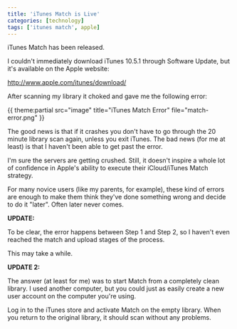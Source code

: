 ```yaml
---
title: 'iTunes Match is Live'
categories: [technology]
tags: ['itunes match', apple]
---
```

iTunes Match has been released.

I couldn't immediately download iTunes 10.5.1 through Software Update, but it's available on the Apple website:

http://www.apple.com/itunes/download/

After scanning my library it choked and gave me the following error:

{{ theme:partial src="image" title="iTunes Match Error" file="match-error.png" }}

The good news is that if it crashes you don't have to go through the 20 minute library scan again, unless you exit iTunes. The bad news (for me at least) is that I haven't been able to get past the error.

I'm sure the servers are getting crushed. Still, it doesn't inspire a whole lot of confidence in Apple's ability to execute their iCloud/iTunes Match strategy.

For many novice users (like my parents, for example), these kind of errors are enough to make them think they've done something wrong and decide to do it "later". Often later never comes.

**UPDATE:**

To be clear, the error happens between Step 1 and Step 2, so I haven't even reached the match and upload stages of the process.

This may take a while.

**UPDATE 2:**

The answer (at least for me) was to start Match from a completely clean library. I used another computer, but you could just as easily create a new user account on the computer you're using.

Log in to the iTunes store and activate Match on the empty library. When you return to the original library, it should scan without any problems.